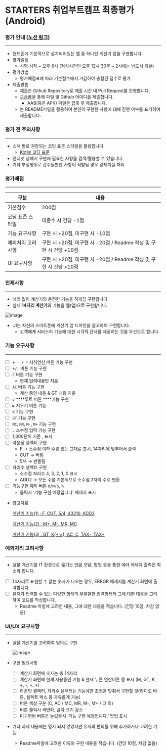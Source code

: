 # STARTERS 취업부트캠프 최종평가(Android)

### 평가 안내 ([노션 링크](https://www.notion.so/flearnerhq/STARTERS-Android-fd43f021f2c94472a53a52edc322a122))

---

- 핸드폰에 기본적으로 설치되어있는 앱 중 하나인 계산기 앱을 구현합니다.
- 평가일정
    - 시험 시작 ~ 오후 6시 (점심시간인 오후 12시 30분 ~ 2시에는 반드시 퇴실)
- 평가방법
    - 평가배점표에 따라 기본점수에서 가감하여 총합된 점수로 평가
- 제출방법
    - 제출은 Github Repository로 제출 시간 내 Pull Request를 진행합니다.
    - [구글폼](https://forms.gle/quAHq1QUvnHubZHw5)을 통해 파일 및 Github 아이디를 제출합니다.
        - AAB(혹은 APK) 파일은 압축 후 제출합니다.
    - 본 README파일을 활용하여 본인이 구현한 사항에 대해 진행 여부를 표기하여 제출합니다.

### 평가 전 주의사항

---

- 스택 별로 권장되는 코딩 표준 스타일을 활용합니다.
    - [Kotlin 코딩 표준](https://www.notion.so/Kotlin-770ade858b7940b5aec1905ad9406938)
- 인터넷 상에서 구현에 필요한 사항을 검색/활용할 수 있습니다.
- 기타 부정행위로 간주될만한 사항이 적발될 경우 강제퇴실 처리

### 평가배점

---

| 구분 | 내용 |
| --- | --- |
| 기본점수 | 200점 |
| 코딩 표준 스타일 | 미준수 시 건당 -1점 |
| 기능 요구사항 | 구현 시 +20점, 미구현 시 -10점 |
| 예외처리 고려사항 | 구현 시 +20점, 미구현 시 -20점 / Readme 작성 및 구현 시 건당 +10점 |
| UI 요구사항 | 구현 시 +20점, 미구현 시 -20점 / Readme 작성 및 구현 시 건당 +10점  |

### 전제사항

---

- 에러 없이 계산기의 온전한 기능을 하게끔 구현합니다.
- 실제 **14자리 계산기**의 기능을 웹(앱)으로 구현합니다.

![image](/image.png)

- UI는 자신의 스마트폰에 계산기 앱 디자인을 참고하여 구현합니다.
    - 고객에게 서비스의 기능에 대한 시각적 단서를 제공하는 것을 우선으로 합니다.

### 기능 요구사항

---

- [ ]  `+ - / *` 사칙연산 버튼 기능 구현
- [ ]  `+/-` 버튼 기능 구현
- [ ]  `C` 버튼 기능 구현
    - 현재 입력내용만 지움
- [ ]  `AC` 버튼 기능 구현
    - 계산 중인 내용 & GT 내용 지움
- [ ]  `√` ****루트 버튼 ****기능 구현
- [ ]  `▶` 지우기 버튼 기능
- [ ]  `K` 기능 구현
- [ ]  `GT` 기능 구현
- [ ]  `MC`, `MR`, `M-`, `M+`  기능 구현
- [ ]  `.` 소수점 입력 기능 구현
- [ ]  1,000단위 기준 , 표시
- [ ]  라운딩 셀렉터 구현
    - F → 소수점 이하 수를 있는 그대로 표시, 14자리에 맞추어서 출력
    - CUT → 버림
    - 5/4 → 반올림
- [ ]  자리수 셀렉터 구현
    - 소수점 자리수 4, 3, 2, 1, 0 표시
    - ADD2 → 모든 수를 기본적으로 소수점 2자리 수로 변환
- [ ]  기능구현 제외 버튼 `H/M/S`, `%`
    - 클릭시 ‘기능 구현 예정입니다’ 메세지 표시
- 참고자료
    
    [계산기 기능(1) : F, CUT, 5/4, 43210, ADD2](https://blog.naver.com/PostView.nhn?blogId=lienor&logNo=221261139102)
    
    [계산기 기능(2) : M+, M-, MR, MC](https://blog.naver.com/PostView.naver?blogId=lienor&logNo=221262660715&parentCategoryNo=&categoryNo=&viewDate=&isShowPopularPosts=false&from=postView)
    
    [계산기 기능(3) : GT, K(+ ×), AC, C, TAX-, TAX+](https://blog.naver.com/PostView.naver?blogId=lienor&logNo=221266620136&parentCategoryNo=&categoryNo=&viewDate=&isShowPopularPosts=false&from=postView)
    

### 예외처리 고려사항

---

- 실물 계산기를 IT 환경으로 옮기는 만큼 모달, 팝업 등을 통한 에러 메세지 출력은 최소화 합니다.
- [ ]  14자리로 표현할 수 없는 숫자가 나오는 경우, ERROR 메세지를 계산기 화면에 출력합니다.
- [ ]  유저가 입력할 수 있는 다양한 형태의 부절절한 입력형태와 그에 대한 대응을 고려하여 코드를 작성합니다.
    - Readme 파일에 고려한 내용, 그에 대한 대응을 적습니다. (건당 10점, 차감 없음)

### UI/UX 요구사항

---

- 실물 계산기를 고려하여 임의로 구현
    
    ![image](/image.png)
    
- 구현 필요사항
    - [ ]  계산기 화면에 숫자는 총 14자리
    - [ ]  계산기 화면에 현재 사용중인 기능 & 현재 누른 연산버튼 등 표시 (M, GT, K, +, -, ×, ÷)
    - [ ]  라운딩 셀렉터, 자리수 셀렉터는 기능에만 초점을 맞춰서 구현할 것(라디오 버튼, 셀렉트 박스 등 자유롭게 가능)
    - [ ]  버튼 색상 구분 (C, AC / MC, MR, M-, M+ / 그 외)
    - [ ]  버튼 클릭시 색변화, 글자 크기 감소
    - [ ]  미구현된 버튼은 눌렀을시 ‘기능 구현 예정입니다.’ 팝업 표시
- 기타 과제 내용에는 명시 되지 않았지만 유저의 편의를 위해 추가하거나 고려한 기능
    - Readme파일에 고려한 이유와 구현 내용을 적습니다. (건당 10점, 차감 없음)
